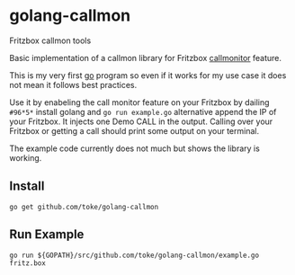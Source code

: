 golang-callmon
==============

Fritzbox callmon tools

Basic implementation of a callmon library for Fritzbox [callmonitor][callmon] feature.

This is my very first [go][golang] program so even if it works for my use case it does
not mean it follows best practices.

Use it by enabeling the call monitor feature on your Fritzbox by dailing `#96*5*`
install golang and `go run example.go` alternative append the IP of your Fritzbox.
It injects one Demo CALL in the output. Calling over your Fritzbox or getting a call
should print some output on your terminal.

The example code currently does not much but shows the library is working.

## Install

    go get github.com/toke/golang-callmon

## Run Example

    go run ${GOPATH}/src/github.com/toke/golang-callmon/example.go fritz.box



[callmon]: http://www.wehavemorefun.de/fritzbox/Callmonitor
[golang]: http://golang.org/
